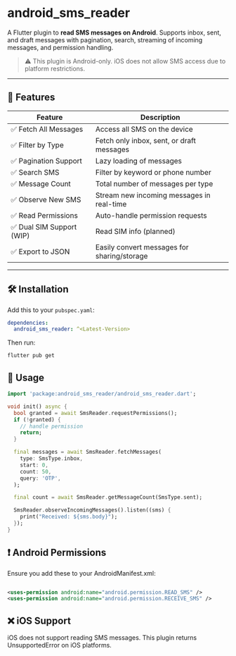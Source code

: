 # android_sms_reader

A Flutter plugin to **read SMS messages on Android**. Supports inbox, sent, and draft messages with
pagination, search, streaming of incoming messages, and permission handling.

> ⚠️ This plugin is Android-only. iOS does not allow SMS access due to platform restrictions.

---

## 🚀 Features

| Feature                  | Description                                 |
|--------------------------|---------------------------------------------|
| ✅ Fetch All Messages     | Access all SMS on the device                |
| ✅ Filter by Type         | Fetch only inbox, sent, or draft messages   |
| ✅ Pagination Support     | Lazy loading of messages                    |
| ✅ Search SMS             | Filter by keyword or phone number           |
| ✅ Message Count          | Total number of messages per type           |
| ✅ Observe New SMS        | Stream new incoming messages in real-time   |
| ✅ Read Permissions       | Auto-handle permission requests             |
| ✅ Dual SIM Support (WIP) | Read SIM info (planned)                     |
| ✅ Export to JSON         | Easily convert messages for sharing/storage |

---

## 🛠 Installation

Add this to your `pubspec.yaml`:

```yaml
dependencies:
  android_sms_reader: ^<Latest-Version>

```

Then run:
```bash
flutter pub get
```

## 📲 Usage

```dart
import 'package:android_sms_reader/android_sms_reader.dart';

void init() async {
  bool granted = await SmsReader.requestPermissions();
  if (!granted) {
    // handle permission
    return;
  }

  final messages = await SmsReader.fetchMessages(
    type: SmsType.inbox,
    start: 0,
    count: 50,
    query: 'OTP',
  );

  final count = await SmsReader.getMessageCount(SmsType.sent);

  SmsReader.observeIncomingMessages().listen((sms) {
    print("Received: ${sms.body}");
  });
}
```

## ❗ Android Permissions

Ensure you add these to your AndroidManifest.xml:

```xml

<uses-permission android:name="android.permission.READ_SMS" />
<uses-permission android:name="android.permission.RECEIVE_SMS" />
```

## ❌ iOS Support

iOS does not support reading SMS messages. This plugin returns UnsupportedError on iOS platforms.